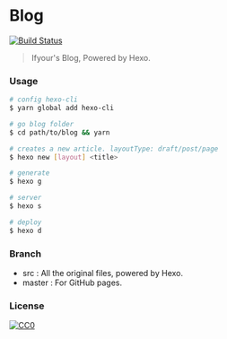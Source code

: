 # Blog 

[![Build Status](https://travis-ci.org/ifyour/ifyour.github.io.svg?branch=src)](https://travis-ci.org/ifyour/ifyour.github.io)

> Ifyour's Blog, Powered by Hexo.

### Usage

```bash
# config hexo-cli
$ yarn global add hexo-cli

# go blog folder
$ cd path/to/blog && yarn

# creates a new article. layoutType: draft/post/page
$ hexo new [layout] <title>

# generate
$ hexo g

# server
$ hexo s

# deploy
$ hexo d
```

### Branch
- src : All the original files, powered by Hexo.
- master : For GitHub pages.

### License
[![CC0](https://i.creativecommons.org/p/zero/1.0/88x31.png)](https://creativecommons.org/publicdomain/zero/1.0/)